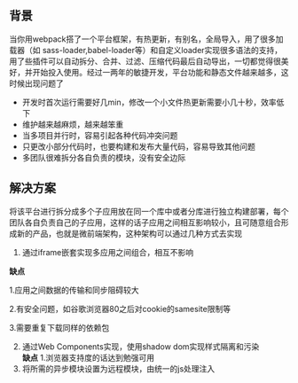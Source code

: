 ## 背景
当你用webpack搭了一个平台框架，有热更新，有别名，全局导入，用了很多加载器（如 sass-loader,babel-loader等）和自定义loader实现很多语法的支持，用了些插件可以自动拆分、合并、过滤、压缩代码最后自动导出，一切都觉得很美好，并开始投入使用。经过一两年的敏捷开发，平台功能和静态文件越来越多，这时候出现问题了
- 开发时首次运行需要好几min，修改一个小文件热更新需要小几十秒，效率低下
- 维护越来越麻烦，越来越笨重
- 当多项目并行时，容易引起各种代码冲突问题
- 只更改小部分代码时，也要构建和发布大量代码，容易导致其他问题
- 多团队很难拆分各自负责的模块，没有安全边际

## 解决方案
将该平台进行拆分成多个子应用放在同一个库中或者分库进行独立构建部署，每个团队各自负责自己的子应用，这样的话子应用之间相互影响较小，且可随意组合形成新的产品，也就是微前端架构，这种架构可以通过几种方式去实现
1. 通过iframe嵌套实现多应用之间组合，相互不影响  

  **缺点**  
  
  1.应用之间数据的传输和同步阻碍较大  
  
  2.有安全问题，如谷歌浏览器80之后对cookie的samesite限制等  
  
  3.需要重复下载同样的依赖包  

2. 通过Web Components实现，使用shadow dom实现样式隔离和污染  
  **缺点** 
  1.浏览器支持度的话达到勉强可用
3. 将所需的异步模块设置为远程模块，由统一的js处理注入  
